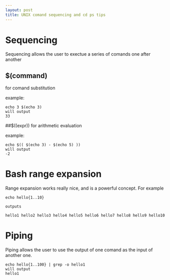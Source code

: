```yaml
---
layout: post
title: UNIX comand sequencing and cd ps tips 
---
```


# Sequencing

Sequencing allows the user to exectue a series of comands one after another

## $(command)

for comand substitution

example:
```
echo 3 $(echo 3)
will output 
33
```

##$((expr))
for arithmetic evaluation 

example:
```
echo $(( $(echo 3) - $(echo 5) ))
will output
-2
```

# Bash range expansion
Range expansion works really nice, and is a powerful concept. For example

```
echo hello{1..10}

outputs 

hello1 hello2 hello3 hello4 hello5 hello6 hello7 hello8 hello9 hello10
```

# Piping

Piping allows the user to use the output of one comand as the input of another
one. 

```
echo hello{1..100} | grep -o hello1
will output
hello1
```
